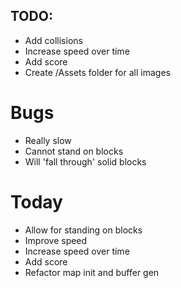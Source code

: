 ## TODO: 
- Add collisions 
- Increase speed over time
- Add score
- Create /Assets folder for all images

# Bugs
- Really slow
- Cannot stand on blocks
- Will 'fall through' solid blocks

# Today
- Allow for standing on blocks
- Improve speed
- Increase speed over time
- Add score
- Refactor map init and buffer gen